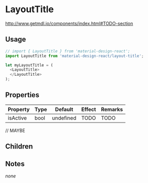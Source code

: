 # LayoutTitle

http://www.getmdl.io/components/index.html#TODO-section


## Usage

```javascript
// import { LayoutTitle } from 'material-design-react';
import LayoutTitle from 'material-design-react/layout-title';

let myLayoutTitle = (
  <LayoutTitle>
  </LayoutTitle>
);
```



## Properties

Property | Type | Default | Effect | Remarks
-------- | -----| ------- | ------ | -------
isActive | bool | undefined | TODO | TODO

// MAYBE


## Children



## Notes

*none*
